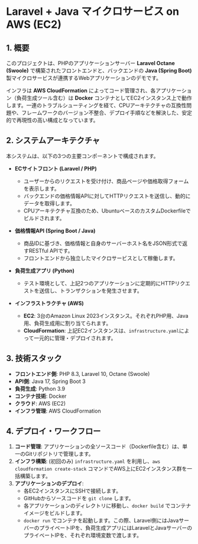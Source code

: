 # Laravel + Java マイクロサービス on AWS (EC2)

## 1. 概要

このプロジェクトは、PHPのアプリケーションサーバー **Laravel Octane (Swoole)** で構築されたフロントエンドと、バックエンドの **Java (Spring Boot)** 製マイクロサービスが連携するWebアプリケーションのデモです。

インフラは **AWS CloudFormation** によってコード管理され、各アプリケーション（負荷生成ツール含む）は **Docker** コンテナとしてEC2インスタンス上で動作します。一連のトラブルシューティングを経て、CPUアーキテクチャの互換性問題や、フレームワークのバージョン不整合、デプロイ手順などを解決した、安定的で再現性の高い構成となっています。

## 2. システムアーキテクチャ

本システムは、以下の3つの主要コンポーネントで構成されます。

-   **ECサイトフロント (Laravel / PHP)**
    -   ユーザーからのリクエストを受け付け、商品ページや価格取得フォームを表示します。
    -   バックエンドの価格情報APIに対してHTTPリクエストを送信し、動的にデータを取得します。
    -   CPUアーキテクチャ互換のため、UbuntuベースのカスタムDockerfileでビルドされます。

-   **価格情報API (Spring Boot / Java)**
    -   商品IDに基づき、価格情報と自身のサーバーホスト名をJSON形式で返すRESTful APIです。
    -   フロントエンドから独立したマイクロサービスとして稼働します。

-   **負荷生成アプリ (Python)**
    -   テスト環境として、上記2つのアプリケーションに定期的にHTTPリクエストを送信し、トランザクションを発生させます。

-   **インフラストラクチャ (AWS)**
    -   **EC2**: 3台のAmazon Linux 2023インスタンス。それぞれPHP用、Java用、負荷生成用に割り当てられます。
    -   **CloudFormation**: 上記EC2インスタンスは、`infrastructure.yaml`によって一元的に管理・デプロイされます。

## 3. 技術スタック

-   **フロントエンド側**: PHP 8.3, Laravel 10, Octane (Swoole)
-   **API側**: Java 17, Spring Boot 3
-   **負荷生成**: Python 3.9
-   **コンテナ技術**: Docker
-   **クラウド**: AWS (EC2)
-   **インフラ管理**: AWS CloudFormation

## 4. デプロイ・ワークフロー

1.  **コード管理**: アプリケーションの全ソースコード（Dockerfile含む）は、単一のGitリポジトリで管理します。
2.  **インフラ構築**: (初回のみ) `infrastructure.yaml` を利用し、`aws cloudformation create-stack` コマンドでAWS上にEC2インスタンス群を一括構築します。
3.  **アプリケーションのデプロイ**:
    -   各EC2インスタンスにSSHで接続します。
    -   GitHubからソースコードを `git clone` します。
    -   各アプリケーションのディレクトリに移動し、`docker build` でコンテナイメージをビルドします。
    -   `docker run` でコンテナを起動します。この際、Laravel側にはJavaサーバーのプライベートIPを、負荷生成アプリにはLaravelとJavaサーバーのプライベートIPを、それぞれ環境変数で渡します。